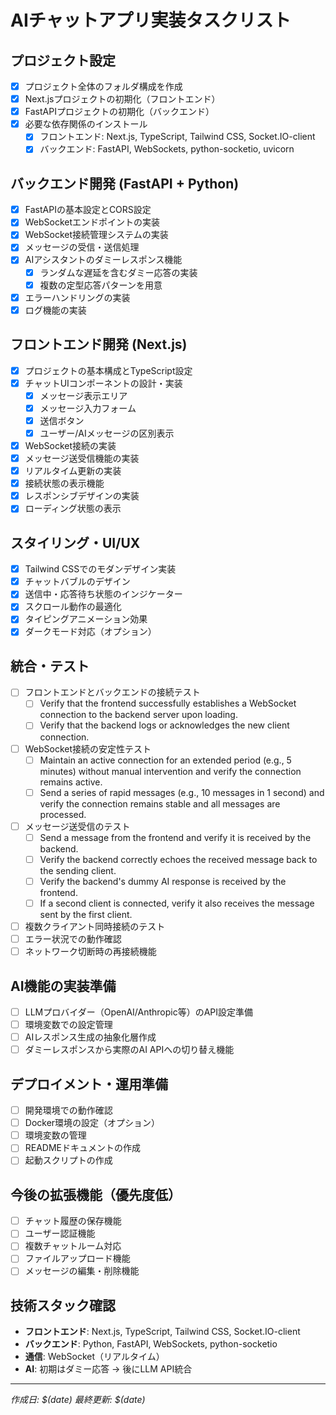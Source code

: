 # AIチャットアプリ実装タスクリスト

## プロジェクト設定
- [x] プロジェクト全体のフォルダ構成を作成
- [x] Next.jsプロジェクトの初期化（フロントエンド）
- [x] FastAPIプロジェクトの初期化（バックエンド）
- [x] 必要な依存関係のインストール
  - [x] フロントエンド: Next.js, TypeScript, Tailwind CSS, Socket.IO-client
  - [x] バックエンド: FastAPI, WebSockets, python-socketio, uvicorn

## バックエンド開発 (FastAPI + Python)
- [x] FastAPIの基本設定とCORS設定
- [x] WebSocketエンドポイントの実装
- [x] WebSocket接続管理システムの実装
- [x] メッセージの受信・送信処理
- [x] AIアシスタントのダミーレスポンス機能
  - [x] ランダムな遅延を含むダミー応答の実装
  - [x] 複数の定型応答パターンを用意
- [x] エラーハンドリングの実装
- [x] ログ機能の実装

## フロントエンド開発 (Next.js)
- [x] プロジェクトの基本構成とTypeScript設定
- [x] チャットUIコンポーネントの設計・実装
  - [x] メッセージ表示エリア
  - [x] メッセージ入力フォーム
  - [x] 送信ボタン
  - [x] ユーザー/AIメッセージの区別表示
- [x] WebSocket接続の実装
- [x] メッセージ送受信機能の実装
- [x] リアルタイム更新の実装
- [x] 接続状態の表示機能
- [x] レスポンシブデザインの実装
- [x] ローディング状態の表示

## スタイリング・UI/UX
- [x] Tailwind CSSでのモダンデザイン実装
- [x] チャットバブルのデザイン
- [x] 送信中・応答待ち状態のインジケーター
- [x] スクロール動作の最適化
- [x] タイピングアニメーション効果
- [x] ダークモード対応（オプション）

## 統合・テスト
- [ ] フロントエンドとバックエンドの接続テスト
  - [ ] Verify that the frontend successfully establishes a WebSocket connection to the backend server upon loading.
  - [ ] Verify that the backend logs or acknowledges the new client connection.
- [ ] WebSocket接続の安定性テスト
  - [ ] Maintain an active connection for an extended period (e.g., 5 minutes) without manual intervention and verify the connection remains active.
  - [ ] Send a series of rapid messages (e.g., 10 messages in 1 second) and verify the connection remains stable and all messages are processed.
- [ ] メッセージ送受信のテスト
  - [ ] Send a message from the frontend and verify it is received by the backend.
  - [ ] Verify the backend correctly echoes the received message back to the sending client.
  - [ ] Verify the backend's dummy AI response is received by the frontend.
  - [ ] If a second client is connected, verify it also receives the message sent by the first client.
- [ ] 複数クライアント同時接続のテスト
- [ ] エラー状況での動作確認
- [ ] ネットワーク切断時の再接続機能

## AI機能の実装準備
- [ ] LLMプロバイダー（OpenAI/Anthropic等）のAPI設定準備
- [ ] 環境変数での設定管理
- [ ] AIレスポンス生成の抽象化層作成
- [ ] ダミーレスポンスから実際のAI APIへの切り替え機能

## デプロイメント・運用準備
- [ ] 開発環境での動作確認
- [ ] Docker環境の設定（オプション）
- [ ] 環境変数の管理
- [ ] READMEドキュメントの作成
- [ ] 起動スクリプトの作成

## 今後の拡張機能（優先度低）
- [ ] チャット履歴の保存機能
- [ ] ユーザー認証機能
- [ ] 複数チャットルーム対応
- [ ] ファイルアップロード機能
- [ ] メッセージの編集・削除機能

## 技術スタック確認
- **フロントエンド**: Next.js, TypeScript, Tailwind CSS, Socket.IO-client
- **バックエンド**: Python, FastAPI, WebSockets, python-socketio
- **通信**: WebSocket（リアルタイム）
- **AI**: 初期はダミー応答 → 後にLLM API統合

---
*作成日: $(date)*
*最終更新: $(date)*
